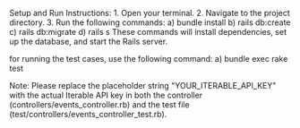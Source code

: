 Setup and Run Instructions:
	1. Open your terminal.
	2. Navigate to the project directory.
	3. Run the following commands:
		a) bundle install
		b) rails db:create
		c) rails db:migrate
		d) rails s
	These commands will install dependencies, set up the database, and start the Rails server.

for running the test cases, use the following command:
	a) bundle exec rake test

Note: Please replace the placeholder string "YOUR_ITERABLE_API_KEY" with the actual Iterable API key in both the controller (controllers/events_controller.rb) and the test file (test/controllers/events_controller_test.rb).